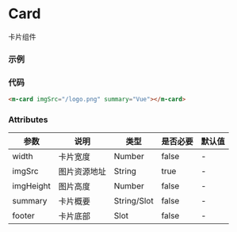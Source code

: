 # Card
卡片组件

### 示例
<m-card imgSrc="/logo.png" summary="Vue"></m-card>

### 代码
```html
<m-card imgSrc="/logo.png" summary="Vue"></m-card>
```

### Attributes
| 参数   | 说明 | 类型 | 是否必要 | 默认值 |
| ---    | ---  | ---  |   -----  |   ---- |
| width  | 卡片宽度 | Number | false | - |
| imgSrc | 图片资源地址 | String | true | - | 
| imgHeight | 图片高度 | Number | false | - |
| summary | 卡片概要 |  String/Slot | false | - |
| footer | 卡片底部 | Slot | false | - |